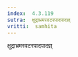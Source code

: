 ```yaml
---
index:  4.3.119
sutra:  क्षुद्राभ्रमरवटरपादपादज्ञ्
vritti:  samhita 
---
```


क्षुद्राभ्रमरवटरपादपादज्ञ्

